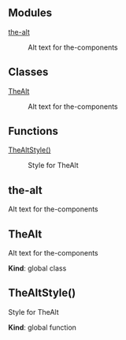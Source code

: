 <!--- Code generated by @the-/script-doc. DO NOT EDIT. -->

## Modules

<dl>
<dt><a href="#module_the-alt">the-alt</a></dt>
<dd><p>Alt text for the-components</p>
</dd>
</dl>

## Classes

<dl>
<dt><a href="#TheAlt">TheAlt</a></dt>
<dd><p>Alt text for the-components</p>
</dd>
</dl>

## Functions

<dl>
<dt><a href="#TheAltStyle">TheAltStyle()</a></dt>
<dd><p>Style for TheAlt</p>
</dd>
</dl>

<a name="module_the-alt"></a>

## the-alt
Alt text for the-components

<a name="TheAlt"></a>

## TheAlt
Alt text for the-components

**Kind**: global class  
<a name="TheAltStyle"></a>

## TheAltStyle()
Style for TheAlt

**Kind**: global function  
